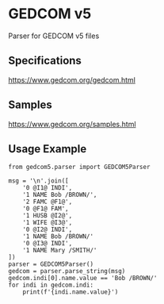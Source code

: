 # GEDCOM v5

Parser for GEDCOM v5 files

## Specifications

https://www.gedcom.org/gedcom.html

## Samples

https://www.gedcom.org/samples.html

## Usage Example

    from gedcom5.parser import GEDCOM5Parser

    msg = '\n'.join([
        '0 @I1@ INDI',
        '1 NAME Bob /BROWN/',
        '2 FAMC @F1@',
        '0 @F1@ FAM',
        '1 HUSB @I2@',
        '1 WIFE @I3@',
        '0 @I2@ INDI',
        '1 NAME Bob /BROWN/'
        '0 @I3@ INDI',
        '1 NAME Mary /SMITH/'
    ])
    parser = GEDCOM5Parser()
    gedcom = parser.parse_string(msg)
    gedcom.indi[0].name.value == 'Bob /BROWN/'
    for indi in gedcom.indi:
        print(f'{indi.name.value}')
